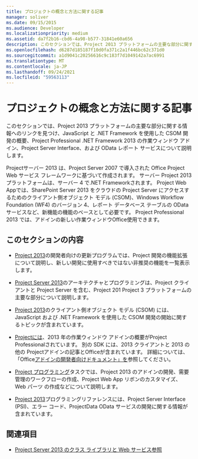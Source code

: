 ```yaml
---
title: プロジェクトの概念と方法に関する記事
manager: soliver
ms.date: 09/15/2015
ms.audience: Developer
ms.localizationpriority: medium
ms.assetid: da7f2b16-cbd6-4a98-b577-31841e60a656
description: このセクションでは、Project 2013 プラットフォームの主要な部分に関する情報へのリンクを見つけ、JavaScript と .NET Framework を使用した CSOM 開発の概要、Project Professional .NET Framework 2013 の作業ウィンドウ アドイン、Project Server Interface、および OData レポート サービスについて説明します。
ms.openlocfilehash: d6287d185187f10d0fa371c2a1f446bc62c371d0
ms.sourcegitcommit: a1d9041c20256616c9c183f7d1049142a7ac6991
ms.translationtype: MT
ms.contentlocale: ja-JP
ms.lasthandoff: 09/24/2021
ms.locfileid: "59563113"
---
```

# <a name="project-conceptual-and-how-to-articles"></a>プロジェクトの概念と方法に関する記事

このセクションでは、Project 2013 プラットフォームの主要な部分に関する情報へのリンクを見つけ、JavaScript と .NET Framework を使用した CSOM 開発の概要、Project Professional .NET Framework 2013 の作業ウィンドウ アドイン、Project Server Interface、および OData レポート サービスについて説明します。
  
Projectサーバー 2013 は、Project Server 2007 で導入された Office Project Web サービス フレームワークに基づいて作成されます。 サーバー Project 2013 プラットフォームは、サーバー 4 で.NET Frameworkされます。 Project Web Appでは、SharePoint Server 2013 をクラウドの Project Server にアクセスするためのクライアント側オブジェクト モデル (CSOM)、Windows Workflow Foundation (WF4) のバージョン 4、レポート データベース テーブルの OData サービスなど、新機能の機能のベースとして必要です。 Project Professional 2013 では、アドインの新しい作業ウィンドウOffice使用できます。
  
## <a name="in-this-section"></a>このセクションの内容

- [Project 2013](updates-for-developers-in-project-2013.md)の開発者向けの更新プログラムでは、Project 開発の機能拡張について説明し、新しい開発に使用すべきではない非推奨の機能を一覧表示します。 
  
- [Project Server 2013](project-server-2013-architecture-and-programmability.md)のアーキテクチャとプログラミングは、Project クライアントと Project Server を含む、Project 201 Project 3 プラットフォームの主要な部分について説明します。 
  
- [Project 2013](client-side-object-model-csom-for-project-2013.md)のクライアント側オブジェクト モデル (CSOM) には、JavaScript および .NET Framework を使用した CSOM 開発の開始に関するトピックが含まれています。 
  
- [Projectには](project-client-programming.md)、2013 年の作業ウィンドウ アドインの概要がProject Professionalされています。 別の SDK には、2013 クライアントと 2013 の他の Projectアドインの記事とOfficeが含まれています。 詳細については、「Office[アドインの開発者向けドキュメント」を](https://docs.microsoft.com/office/dev/add-ins/overview/office-add-ins)参照してください。 
  
- [Project プログラミング](project-programming-tasks.md)タスクでは、Project 2013 のアドインの開発、需要管理のワークフローの作成、Project Web App リボンのカスタマイズ、Web パーツ の作成などについて説明します。 
  
- [Project 2013](project-2013-programming-references.md)プログラミングリファレンスには、Project Server Interface (PSI)、エラー コード、ProjectData OData サービスの開発に関する情報が含まれています。 
  
## <a name="see-also"></a>関連項目

- [Project Server 2013 のクラス ライブラリと Web サービス参照](https://msdn.microsoft.com/library/ef1830e0-3c9a-4f98-aa0a-5556c298e7d1%28Office.15%29.aspx)
  

